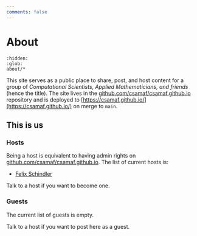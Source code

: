 ```yaml
---
comments: false
---
```


# About

```{toctree}
:hidden:
:glob:
about/*
```

This site serves as a public place to share, post, and host content for a group of _Computational Scientists, Applied Mathematicians, and friends_ (hence the title).
The site lives in the [github.com/csamaf/csamaf.github.io](https://github.com/csamaf/csamaf.github.io) repository and is deployed to [https://csamaf.github.io/](https://csamaf.github.io/) on merge to `main`.


## This is us


### Hosts

Being a host is equivalent to having admin rights on [github.com/csamaf/csamaf.github.io](https://github.com/csamaf/csamaf.github.io).
The list of current hosts is:

- [Felix Schindler](about/felix)

Talk to a host if you want to become one.


### Guests

The current list of guests is empty.

Talk to a host if you want to post here as a guest.
